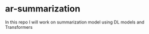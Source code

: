 # ar-summarization
In this repo I will work on summarization model using DL models and Transformers
